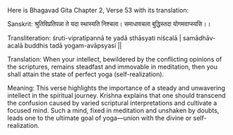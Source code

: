 Here is Bhagavad Gita Chapter 2, Verse 53 with its translation:

Sanskrit: श्रुतिविप्रतिपन्ना ते यदा स्थास्यति निश्चला।
समाधावचला बुद्धिस्तदा योगमवाप्स्यसि।।

Transliteration: śruti-vipratipannā te yadā sthāsyati niścalā |
samādhāv-acalā buddhis tadā yogam-avāpsyasi ||

Translation: When your intellect, bewildered by the conflicting opinions of the scriptures, remains steadfast and immovable in meditation, then you shall attain the state of perfect yoga (self-realization).

Meaning: This verse highlights the importance of a steady and unwavering intellect in the spiritual journey. Krishna explains that one should transcend the confusion caused by varied scriptural interpretations and cultivate a focused mind. Such a mind, fixed in meditation and unshaken by doubts, leads one to the ultimate goal of yoga—union with the divine or self-realization.
